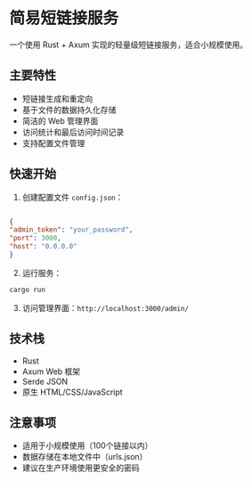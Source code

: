 # 简易短链接服务

一个使用 Rust + Axum 实现的轻量级短链接服务，适合小规模使用。

## 主要特性

- 短链接生成和重定向
- 基于文件的数据持久化存储
- 简洁的 Web 管理界面
- 访问统计和最后访问时间记录
- 支持配置文件管理

## 快速开始

1. 创建配置文件 `config.json`：

```json

{
"admin_token": "your_password",
"port": 3000,
"host": "0.0.0.0"
}
```


2. 运行服务：

```bash
cargo run
```

3. 访问管理界面：`http://localhost:3000/admin/`

## 技术栈

- Rust
- Axum Web 框架
- Serde JSON
- 原生 HTML/CSS/JavaScript

## 注意事项

- 适用于小规模使用（100个链接以内）
- 数据存储在本地文件中（urls.json）
- 建议在生产环境使用更安全的密码
